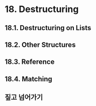 # 18. Destructuring

## 18.1. Destructuring on Lists
## 18.2. Other Structures
## 18.3. Reference
## 18.4. Matching
## 짚고 넘어가기